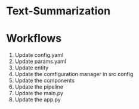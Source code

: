 # Text-Summarization 

# Workflows
1. Update config.yaml
2. Update params.yaml
3. Update entity
4. Update the comfiguration manager in src config
5. Update the components
6. Update the pipeline
7. Update the main.py
8. Update the app.py